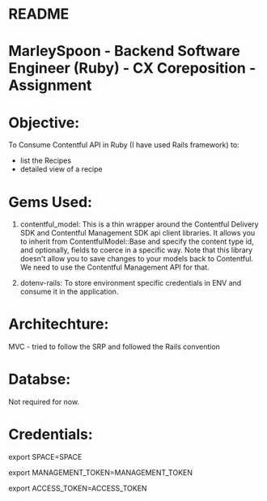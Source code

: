 # README

MarleySpoon - Backend Software Engineer (Ruby) - CX Coreposition - Assignment
===============================================================================

Objective:
===========
To Consume Contentful API in Ruby (I have used Rails framework) to:
  * list the Recipes
  * detailed view of a recipe

Gems Used:
===========
1. contentful_model:  This is a thin wrapper around the Contentful Delivery SDK and Contentful Management SDK api client libraries.
  It allows you to inherit from ContentfulModel::Base and specify the content type id, and optionally, fields to coerce in a specific way.
  Note that this library doesn't allow you to save changes to your models back to Contentful. We need to use the Contentful Management API for that.

2. dotenv-rails: To store environment specific credentials in ENV and consume it in the application.

Architechture:
==============

MVC - tried to follow the SRP and followed the Rails convention

Databse:
=========

Not required for now.

Credentials:
=============
export SPACE=SPACE

export MANAGEMENT_TOKEN=MANAGEMENT_TOKEN

export ACCESS_TOKEN=ACCESS_TOKEN